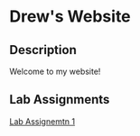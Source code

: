 # Drew's Website
## Description
Welcome to my website! 

## Lab Assignments
[Lab Assignemtn 1](https://drewlar.github.io/cse15l-lab-reports/txt)

